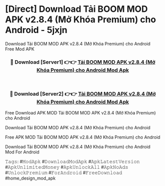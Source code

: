 # [Direct] Download Tải BOOM MOD APK v2.8.4 (Mở Khóa Premium) cho Android - 5jxjn
Download Tải BOOM MOD APK v2.8.4 (Mở Khóa Premium) cho Android Free Mod APK

<div align="center">
<h3>🔴 Download [Server1] 👉👉 <a href="https://apk-comot.site?title=Tải_BOOM_MOD_APK_v2.8.4_(Mở_Khóa_Premium)_cho_Android">Tải BOOM MOD APK v2.8.4 (Mở Khóa Premium) cho Android Mod Apk</a></h3><br>

<h3>🔴 Download [Server2] 👉👉 <a href="https://apk-comot.site?title=Tải_BOOM_MOD_APK_v2.8.4_(Mở_Khóa_Premium)_cho_Android">Tải BOOM MOD APK v2.8.4 (Mở Khóa Premium) cho Android Mod Apk</a></h3>
</div>


Free Download APK MOD Tải BOOM MOD APK v2.8.4 (Mở Khóa Premium) cho Android

Download Tải BOOM MOD APK v2.8.4 (Mở Khóa Premium) cho Android 

Free APK MOD Tải BOOM MOD APK v2.8.4 (Mở Khóa Premium) cho Android 

Download Tải BOOM MOD APK v2.8.4 (Mở Khóa Premium) cho Android Mod For Android

𝚃𝚊𝚐𝚜: #𝙼𝚘𝚍𝙰𝚙𝚔 #𝙳𝚘𝚠𝚗𝚕𝚘𝚊𝚍𝙼𝚘𝚍𝙰𝚙𝚔 #𝙰𝚙𝚔𝙻𝚊𝚝𝚎𝚜𝚝𝚅𝚎𝚛𝚜𝚒𝚘𝚗 #𝙰𝚙𝚔𝚄𝚗𝚕𝚒𝚖𝚒𝚝𝚎𝚍𝙼𝚘𝚗𝚎𝚢 #𝙰𝚙𝚔𝚄𝚗𝚕𝚘𝚌𝚔𝙰𝚕𝚕 #𝙰𝚙𝚔𝙽𝚘𝙰𝚍𝚜 #𝚄𝚗𝚕𝚘𝚌𝚔𝙿𝚛𝚎𝚖𝚒𝚞𝚖 #𝙵𝚘𝚛𝙰𝚗𝚍𝚛𝚘𝚒𝚍 #𝙵𝚛𝚎𝚎𝙳𝚘𝚠𝚗𝚕𝚘𝚊𝚍 #home_design_mod_apk